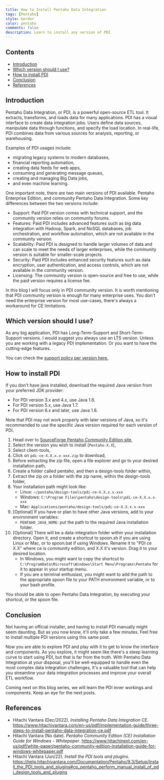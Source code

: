 ```yaml
---
title: How to Install Pentaho Data Integration
tags: [Pentaho]
style: border
color: pentaho
comments: false
description: Learn to install any version of PDI
---
```


## Contents

- [Introduction](#Introduction)
- [Which version should I use?](#Version)
- [How to install PDI](#Install)
- [Conclusion](#Conclusion)
- [References](#References)

<a name="Introduction"></a>
## Introduction

Pentaho Data Integration, or PDI, is a powerful open-source ETL tool. It extracts, transforms, and loads data for many applications. PDI has a visual interface to create data integration jobs. Users define data sources, manipulate data through functions, and specify the load location. In real-life, PDI combines data from various sources for analysis, reporting, or warehousing.

Examples of PDI usages include:

- migrating legacy systems to modern databases,
- financial reporting automation,
- creating data feeds for web apps,
- consuming and generating message queues,
- creating and managing Big Data jobs,
- and even machine learning.

One important  note, there are two main versions of PDI available. Pentaho Enterprise Edition, and community Pentaho Data Integration. Some key differences between the two versions include:

- Support: Paid PDI version comes with technical support, and the community version relies on community forums.
- Features: Paid PDI includes advanced features such as big data integration with Hadoop, Spark, and NoSQL databases, job orchestration, and workflow automation, which are not available in the community version.
- Scalability: Paid PDI is designed to handle larger volumes of data and can scale to meet the needs of larger enterprises, while the community version is suitable for smaller-scale projects.
- Security: Paid PDI includes enhanced security features such as data encryption, user authentication, and access controls, which are not available in the community version.
- Licensing: The community version is open-source and free to use, while the paid version requires a license fee.

In this blog I will focus only in PDI community version. It is worth mentioning that PDI community version is enough for many enterprise uses. You don't need the enterprise version for most use-cases, there's always a workaround for CE limitations.

<a name="Version"></a>
## Which version should I use?

As any big application, PDI has Long-Term-Support and Short-Term-Support versions. I would suggest you always use an LTS version. Unless you are working with a legacy PDI implementation. Or you want to have the cutting-edge features.

You can check the [support policy per version here.](https://support.pentaho.com/hc/en-us/articles/205789159-Pentaho-Product-Version-End-of-Life-Policy)

<a name="Install"></a>
## How to install PDI

If you don't have java installed, download the required Java version from your preferred JDK provider:

- For PDI version 3.x and 4.x, use Java 1.6.
- For PDI version 5.x, use Java 1.7.
- For PDI version 6.x and later, use Java 1.8.

Note that PDI may not work properly with later versions of Java, so it's recommended to use the specific Java version required for each version of PDI.

1. Head over to [SourceForge Pentaho Community Edition site](https://sourceforge.net/projects/pentaho/files/),
2. Select the version you wish to install (`Pentaho-X.X`),
3. Select client-tools,
4. Click on `pdi-ce-X.X.x.x-xxx.zip` to download,
5. Before extracting the zip file, open a file explorer and go to your desired installation path,
6. Create a folder called pentaho, and then a design-tools folder within,
7. Extract the zip on a folder with the zip name, within the design-tools folder,
8. Your installation path might look like:
   - Linux: `~/pentaho/design-tools/pdi-ce-X.X.x.x-xxx`
   - Windows: `C:\Program Files\pentaho\design-tools\pdi-ce-X.X.x.x-xxx`
   - Mac:  `Applications/pentaho/design-tools/pdi-ce-X.X.x.x-xxx`
9. \[Optional\] If you have or plan to have other Java versions, add to your environment variables:
   - `PENTAHO_JAVA_HOME`: put the path to the required Java installation folder.
10. \[Optional\] There will be a data-integration folder within your installation directory. Open it, and create a shortcut to spoon.sh if you are using Linux or Mac, or to spoon.bat if using Windows. Rename it to "PDI ce X.X" where ce is community edition, and X.X it's version. Drag it to your desired location.
    - In Windows, you might want to copy the shortcut to `C:\ProgramData\Microsoft\Windows\Start Menu\Programs\Pentaho` for it to appear in your startup menu.
    - If you are a terminal enthusiast, you might want to add the path to the appropriate spoon file to your PATH environment variable, or to your bash profile.

You should be able to open Pentaho Data Integration, by executing your shortcut, or the spoon file.

<a name="Conclusion"></a>
## Conclusion

Not having an official installer, and having to install PDI manually might seem daunting. But as you now know, it'll only take a few minutes. Feel free to install multiple PDI versions using this same post.

Now you are able to explore PDI and play with it to get to know the interface and components. As you explore, it might seem like there's a steep learning curve to start using PDI, but that is far from the truth.  With Pentaho Data Integration at your disposal, you'll be well-equipped to handle even the most complex data integration challenges,  it's a valuable tool that can help you streamline your data integration processes and improve your overall ETL workflow.

Coming next on this blog series, we will learn the PDI inner workings and components. Keep an eye for the next posts.

<a name="References"></a>
## References

- Hitachi Vantara (Dec/2022). *Installing Pentaho Data Integration CE*. <https://www.hitachivantara.com/en-us/pdf/implementation-guide/three-steps-to-install-pentaho-data-integration-ce.pdf>
- Hitachi Vantara (No date). *Pentaho Community Edition (CE) Installation Guide for Windows - Whitepaper*. <https://www.hitachinext.com/en-us/pdf/white-paper/pentaho-community-edition-installation-guide-for-windows-whitepaper.pdf>
- Hitachi Vantara (Jun/22). *Install the PDI tools and plugins*. <https://help.hitachivantara.com/Documentation/Pentaho/9.3/Setup/Install_the_PDI_tools_and_plugins#cp_pentaho_perform_manual_install_of_pdi_design_tools_and_plugins>
